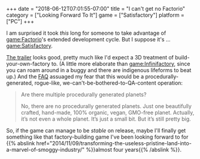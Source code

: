 +++
date = "2018-06-12T07:01:55-07:00"
title = "I can't get no Factorio"
category = ["Looking Forward To It"]
game = ["Satisfactory"]
platform = ["PC"]
+++

I am surprised it took <i>this</i> long for someone to take advantage of <game:Factorio>'s extended development cycle.  But I suppose it's ... <game:Satisfactory>.

<a href="https://www.youtube.com/watch?v=W_lmP8jYVLs">The trailer</a> looks good, pretty much like I'd expect a 3D treatment of build-your-own-factory to.  (A little more elaborate than <game:Infinifactory>, since you can roam around in a buggy and there are indigenous lifeforms to beat up.)  And the <a href="https://www.satisfactorygame.com/">FAQ</a> assuaged my fear that this would be a procedurally-generated, rogue-like, we-can't-be-bothered-to-QA-content operation:

> Are there multiple procedurally generated planets?
>
> No, there are no procedurally generated planets. Just one beautifully crafted, hand-made, 100% organic, vegan, GMO-free planet. Actually, it’s not even a whole planet. It’s just a small bit. But it’s still pretty big.

So, if the game can manage to be <i>stable</i> on release, maybe I'll finally get something like that factory-building game I've been looking forward to for {{% abslink href="2014/11/09/transforming-the-useless-pristine-land-into-a-marvel-of-smoggy-industry/" %}}almost four years{{% /abslink %}}.
